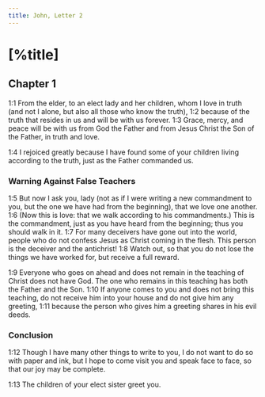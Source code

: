 ```yaml
---
title: John, Letter 2
---
```

# [%title]

## Chapter 1

<a>1:1</a> From the elder, to an elect lady and her children, whom I love in truth (and not I alone, but also all those who know the truth), <a>1:2</a> because of the truth that resides in us and will be with us forever. <a>1:3</a> Grace, mercy, and peace will be with us from God the Father and from Jesus Christ the Son of the Father, in truth and love.

<a>1:4</a> I rejoiced greatly because I have found some of your children living according to the truth, just as the Father commanded us.

### Warning Against False Teachers

<a>1:5</a> But now I ask you, lady (not as if I were writing a new commandment to you, but the one we have had from the beginning), that we love one another. <a>1:6</a> (Now this is love: that we walk according to his commandments.) This is the commandment, just as you have heard from the beginning; thus you should walk in it. <a>1:7</a> For many deceivers have gone out into the world, people who do not confess Jesus as Christ coming in the flesh. This person is the deceiver and the antichrist! <a>1:8</a> Watch out, so that you do not lose the things we have worked for, but receive a full reward.

<a>1:9</a> Everyone who goes on ahead and does not remain in the teaching of Christ does not have God. The one who remains in this teaching has both the Father and the Son. <a>1:10</a> If anyone comes to you and does not bring this teaching, do not receive him into your house and do not give him any greeting, <a>1:11</a> because the person who gives him a greeting shares in his evil deeds.

### Conclusion

<a>1:12</a> Though I have many other things to write to you, I do not want to do so with paper and ink, but I hope to come visit you and speak face to face, so that our joy may be complete.

<a>1:13</a> The children of your elect sister greet you.